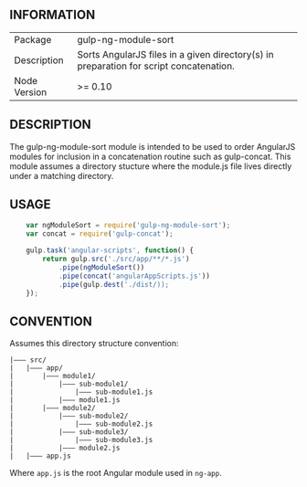 INFORMATION
-------------------
<table>
<tr>
<td>Package</td><td>gulp-ng-module-sort</td>
</tr>
<tr>
<td>Description</td>
<td>Sorts AngularJS files in a given directory(s) in preparation for script concatenation.</td>
</tr>
<tr>
<td>Node Version</td>
<td>>= 0.10</td>
</tr>
</table>

DESCRIPTION
-------------------
The gulp-ng-module-sort module is intended to be used to order AngularJS modules for inclusion in a concatenation routine such as gulp-concat. This module assumes a directory stucture where the module.js file lives directly under a matching directory.

USAGE
------------------
```js
	var ngModuleSort = require('gulp-ng-module-sort');
    var concat = require('gulp-concat');

	gulp.task('angular-scripts', function() {
		return gulp.src('./src/app/**/*.js')
		    .pipe(ngModuleSort())
		    .pipe(concat('angularAppScripts.js'))
		    .pipe(gulp.dest('./dist/));
	});

```

CONVENTION
-------------------

Assumes this directory structure convention:

```
|——— src/
|   |——— app/
|       |——— module1/
|           |——— sub-module1/
|               |——— sub-module1.js
|           |——— module1.js
|       |——— module2/
|           |——— sub-module2/
|               |——— sub-module2.js
|           |——— sub-module3/
|               |——— sub-module3.js
|           |——— module2.js
|   |——— app.js
```

Where `app.js` is the root Angular module used in `ng-app`.